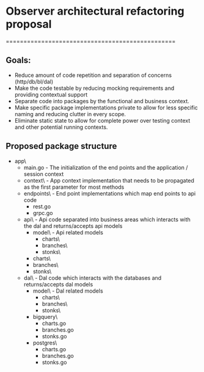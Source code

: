 # Observer architectural refactoring proposal
================================================

## Goals:
- Reduce amount of code repetition and separation of concerns (http/db/bl/dal) 
- Make the code testable by reducing mocking requirements and providing contextual support
- Separate code into packages by the functional and business context.
- Make specific package implementations private to allow for less specific naming and reducing clutter in every scope.
- Eliminate static state to allow for complete power over testing context and other potential running contexts.


## Proposed package structure

* app\
    * main.go - The initialization of the end points and the application / session context
    * context\ - App context implementation that needs to be propagated as the first parameter for most methods
    * endpoints\ - End point implementations which map end points to api code
        * rest.go
        * grpc.go
    * api\ - Api code separated into business areas which interacts with the dal and returns/accepts api models
        * model\ - Api related models
            * charts\ 
            * branches\
            * stonks\
        * charts\ 
        * branches\
        * stonks\
    * dal\ - Dal code which interacts with the databases and returns/accepts dal models
        * model\ - Dal related models
            * charts\ 
            * branches\
            * stonks\
        * bigquery\
            * charts.go 
            * branches.go
            * stonks.go
        * postgres\
            * charts.go
            * branches.go
            * stonks.go

